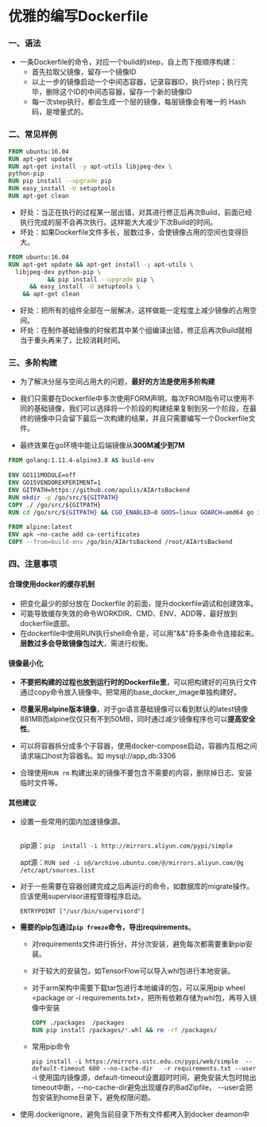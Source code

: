 # 优雅的编写Dockerfile

### 一、语法

- 一条Dockerfile的命令，对应一个bulid的step，自上而下按顺序构建：
  - 首先拉取父镜像，留存一个镜像ID
  - 以上一步的镜像启动一个中间态容器，记录容器ID，执行step；执行完毕，删除这个ID的中间态容器，留存一个新的镜像ID
  - 每一次step执行，都会生成一个层的镜像，每层镜像会有唯一的 Hash 码，是增量式的。




### 二、常见样例

```dockerfile
FROM ubuntu:16.04
RUN apt-get update
RUN apt-get install -y apt-utils libjpeg-dev \     
python-pip
RUN pip install --upgrade pip
RUN easy_install -U setuptools
RUN apt-get clean
```



- 好处：当正在执行的过程某一层出错，对其进行修正后再次Build，前面已经执行完成的层不会再次执行。这样能大大减少下次Build的时间。
- 坏处：如果Dockerfile文件多长，层数过多，会使镜像占用的空间也变得巨大。



```dockerfile
FROM ubuntu:16.04
RUN apt-get update && apt-get install -y apt-utils \
  libjpeg-dev python-pip \
           && pip install --upgrade pip \
      && easy_install -U setuptools \
    && apt-get clean
```



- 好处：把所有的组件全部在一层解决，这样做能一定程度上减少镜像的占用空间。
- 坏处：在制作基础镜像的时候若其中某个组编译出错，修正后再次Build就相当于重头再来了，比较消耗时间。



### 三、多阶构建

- 为了解决分层与空间占用大的问题，**最好的方法是使用多阶构建**

- 我们只需要在Dockerfile中多次使用FORM声明，每次FROM指令可以使用不同的基础镜像，我们可以选择将一个阶段的构建结果复制到另一个阶段，在最终的镜像中只会留下最后一次构建的结果，并且只需要编写一个Dockerfile文件。

- 最终效果在go环境中能让后端镜像从**300M减少到7M**

  

```dockerfile
FROM golang:1.11.4-alpine3.8 AS build-env
 
ENV GO111MODULE=off
ENV GO15VENDOREXPERIMENT=1
ENV GITPATH=https://github.com/apulis/AIArtsBackend
RUN mkdir -p /go/src/${GITPATH}
COPY ./ /go/src/${GITPATH}
RUN cd /go/src/${GITPATH} && CGO_ENABLED=0 GOOS=linux GOARCH=amd64 go install -v
 
FROM alpine:latest
ENV apk –no-cache add ca-certificates
COPY --from=build-env /go/bin/AIArtsBackend /root/AIArtsBackend
```



### 四、注意事项

#### 合理使用docker的缓存机制
 - 把变化最少的部分放在 Dockerfile 的前面，提升dockerfile调试和创建效率。
 - 可能导致缓存失效的命令WORKDIR、CMD、ENV、ADD等，最好放到dockerfile底部。
 - 在dockerfile中使用RUN执行shell命令是，可以用"&&"将多条命令连接起来。**层数过多会导致镜像包过大**，需进行权衡。


#### 镜像最小化

- **不要把构建的过程也放到运行时的Dockerfile里**，可以把构建好的可执行文件通过copy命令放入镜像中。把常用的base_docker_image单独构建好。

- **尽量采用alpine版本镜像**，对于go语言基础镜像可以看到默认的latest镜像881MB而alpine仅仅只有不到50MB，同时通过减少镜像程序也可以**提高安全性**。

- 可以将容器拆分成多个子容器，使用docker-compose启动，容器内互相之间请求端口host为容器名。如 mysql://app_db:3306

- 合理使用`RUN rm` 构建出来的镜像不要包含不需要的内容，删除掉日志、安装临时文件等。

#### 其他建议
  

- 设置一些常用的国内加速镜像源。

  ```RUN python3 -m pip install --upgrade pip && python3 -m pip config set global.index-url http://mirrors.aliyun.com/pypi/simple && python3 -m pip config set install.trusted-host mirrors.aliyun.com  
  ```

  pip源：`pip  install -i http://mirrors.aliyun.com/pypi/simple`

  apt源：`RUN sed -i s@/archive.ubuntu.com/@/mirrors.aliyun.com/@g /etc/apt/sources.list`

- 对于一些需要在容器创建完成之后再运行的命令，如数据库的migrate操作。应该使用supervisor进程管理程序启动。

  `ENTRYPOINT ["/usr/bin/supervisord"]`


- **需要的pip包通过`pip freeze`命令，导出requirements**。

  - 对requirements文件进行拆分，并分次安装，避免每次都需要重新pip安装。

  - 对于较大的安装包，如TensorFlow可以导入whl包进行本地安装。

  - 对于arm架构中需要下载tar包进行本地编译的包，可以采用pip wheel <package or -i requirements.txt>，把所有依赖存储为whl包，再导入镜像中安装
    ```dockerfile
    COPY ./packages  /packages
    RUN pip install /packages/*.whl && rm -rf /packages/
    ```
    
  - 常用pip命令

    `pip install -i https://mirrors.ustc.edu.cn/pypi/web/simple  --default-timeout 600 --no-cache-dir   -r requirements.txt --user`
    -i 使用国内镜像源，default-timeout设置超时时间，避免安装大包时抛出timeout中断，--no-cache-dir避免出现缓存的BadZipfile，  --user会把包安装到home目录下，避免权限问题。
- 使用.dockerignore，避免当前目录下所有文件都拷入到docker deamon中
